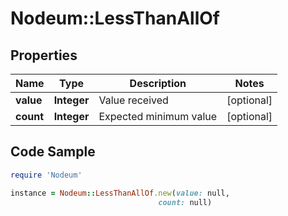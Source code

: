# Nodeum::LessThanAllOf

## Properties

Name | Type | Description | Notes
------------ | ------------- | ------------- | -------------
**value** | **Integer** | Value received | [optional] 
**count** | **Integer** | Expected minimum value | [optional] 

## Code Sample

```ruby
require 'Nodeum'

instance = Nodeum::LessThanAllOf.new(value: null,
                                 count: null)
```


